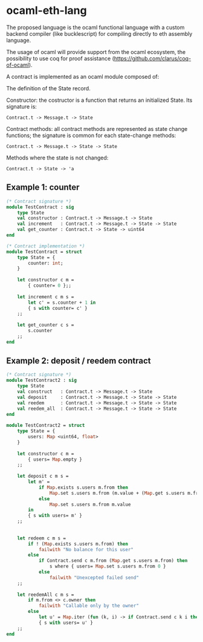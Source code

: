 # ocaml-eth-lang

The proposed language is the ocaml functional language with a custom backend compiler (like bucklescript)
for compiling directly to eth assembly language.
	
The usage of ocaml will provide support from the ocaml ecosystem, the possibility to use coq for proof assistance 
(https://github.com/clarus/coq-of-ocaml).
	
	
A contract is implemented as an ocaml module composed of:
	
The definition of the State record.
	
Constructor: the costructor is a function that returns an initialized State. Its signature is:
		
`Contract.t -> Message.t -> State`
				
				
Contract methods: all contract methods are represented as state change functions; the signature
is common for each state-change methods:
			
`Contract.t -> Message.t -> State -> State`
				
Methods where the state is not changed:
	
`Contract.t -> State -> 'a`


## Example 1: counter

```ocaml
(* Contract signature *)
module TestContract : sig
	type State
	val constructor : Contract.t -> Message.t -> State
	val increment 	: Contract.t -> Message.t -> State -> State
	val get_counter	: Contract.t -> State -> uint64
end

(* Contract implementation *)
module TestContract = struct
	type State = {
		counter: int;
	}
	
	let constructor c m =
		{ counter= 0 };;
			
	let increment c m s =
		let c' = s.counter + 1 in
		{ s with counter= c' }
	;;
	
	let get_counter c s =
		s.counter
	;;
end
```


## Example 2: deposit / reedem contract

```ocaml
(* Contract signature *)
module TestContract2 : sig
	type State
	val construct	: Contract.t -> Message.t -> State
	val deposit		: Contract.t -> Message.t -> State -> State
	val reedem		: Contract.t -> Message.t -> State -> State
	val reedem_all	: Contract.t -> Message.t -> State -> State
end
	
module TestContract2 = struct
	type State = {
		users: Map <uint64, float>
	}
	
	let constructor c m =
		{ users= Map.empty }
	;;
	
	let deposit c m s =
		let m' = 
			if Map.exists s.users m.from then
				Map.set s.users m.from (m.value + (Map.get s.users m.from))
			else
				Map.set s.users m.from m.value
		in
		{ s with users= m' }
	;;
	
	
	let redeem c m s =
		if ! (Map.exists s.users m.from) then
			failwith "No balance for this user"
		else
			if Contract.send c m.from (Map.get s.users m.from) then
				s where { users= Map.set s.users m.from 0 }
			else
				failwith "Unexcepted failed send"
	;;
	
	let reedemAll c m s =
		if m.from <> c.owner then 
			failwith "Callable only by the owner"
		else
			let u' = Map.iter (fun (k, i) -> if Contract.send c k i then 0 else i) s.users in
			{ s with users= u' }
	;;
end
```


